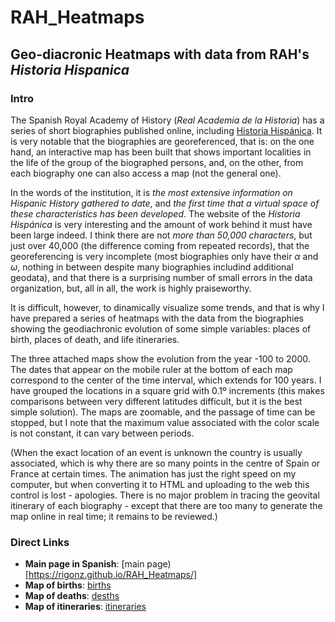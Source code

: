 # RAH_Heatmaps
## Geo-diacronic Heatmaps with data from RAH's *Historia Hispanica*

### Intro
The Spanish Royal Academy of History (*Real Academia de la Historia*) has a series of short biographies published online, including [Historia Hispánica](https://historia-hispanica.rah.es).
It is very notable that the biographies are georeferenced, that is: on the one hand, an interactive map has been built that shows important localities in the life of the group of the biographed persons, and, on the other, from each biography one can also access a map (not the general one).

In the words of the institution, it is *the most extensive information on Hispanic History gathered to date*, and *the first time that a virtual space of these characteristics has been developed*.
The website of the *Historia Hispánica* is very interesting and the amount of work behind it must have been large indeed.
I think there are not *more than 50,000 characters*, but just over 40,000 (the difference coming from repeated records),
that the georeferencing is very incomplete (most biographies only have their *α* and *ω*, nothing in between despite many biographies includind additional geodata),
and that there is a surprising number of small errors in the data organization,
but, all in all, the work is highly praiseworthy.

It is difficult, however, to dinamically visualize some trends, and that is why I have prepared a series of heatmaps with the data from the biographies showing the geodiachronic evolution of some simple variables: places of birth, places of death, and life itineraries.

The three attached maps show the evolution from the year -100 to 2000.
The dates that appear on the mobile ruler at the bottom of each map correspond to the center of the time interval, which extends for 100 years.
I have grouped the locations in a square grid with 0.1º increments (this makes comparisons between very different latitudes difficult, but it is the best simple solution).
The maps are zoomable, and the passage of time can be stopped, but I note that the maximum value associated with the color scale is not constant, it can vary between periods.

(When the exact location of an event is unknown the country is usually associated, which is why there are so many points in the centre of Spain or France at certain times.
The animation has just the right speed on my computer, but when converting it to HTML and uploading to the web this control is lost - apologies.
There is no major problem in tracing the geovital itinerary of each biography - except that there are too many to generate the map online in real time; it remains to be reviewed.)

### Direct Links
- **Main page in Spanish**: [main page)[https://rigonz.github.io/RAH_Heatmaps/] 
- **Map of births**: [births](https://htmlpreview.github.io/?https://github.com/Rigonz/RAH_Heatmaps/blob/main/docs/200%20rah_heatmap%20R0%20BI.html) 
- **Map of deaths**: [desths](https://htmlpreview.github.io/?https://github.com/Rigonz/RAH_Heatmaps/blob/main/docs/200%20rah_heatmap%20R0%20DE.html) 
- **Map of itineraries**: [itineraries](https://htmlpreview.github.io/?https://github.com/Rigonz/RAH_Heatmaps/blob/main/docs/200%20rah_heatmap%20R0%20IT.html) 
